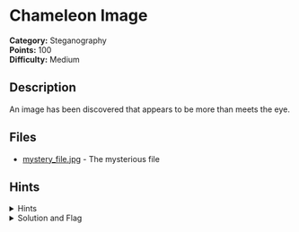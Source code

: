 # Chameleon Image

**Category:** Steganography  
**Points:** 100  
**Difficulty:** Medium

## Description

An image has been discovered that appears to be more than meets the eye.

## Files
- [mystery_file.jpg](./mystery_file.jpg) - The mysterious file

## Hints
<details>
  <summary>Hints</summary>
- [20] Use binwalk or foremost or similar tools
</details>

<details>
  <summary>Solution and Flag</summary>
## Flag
dcCTF{POLYGLOT_FILES_ARE_SNEAKY}
</details>

